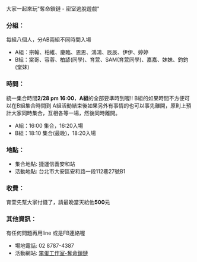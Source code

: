 大家一起來玩"奪命鎖鏈 - 密室逃脫遊戲"

### 分組：
每組八個人，分AB兩組不同時間入場
- A組：宗翰、柏維、慶臨、恩恩、鴻鴻、辰辰、伊伊、婷婷
- B組：棠哥、容蓉、柏諺(同學)、育萱、SAM(育萱同學)、嘉嘉、妹妹、鈞鈞(堂妹)



### 時間：
統一集合時間**2/28 pm 16:00**，**A組**的全部要準時到喔!! B組的如果時間不方便可以在B組集合時間到
A組活動結束後如果另外有事情的也可以事先離開，原則上預計大家同時集合，互相各等一場，然後同時離開。

- A組：16:00 集合，16:20入場
- B組：18:10 集合(最晚)，18:20入場



### 地點：
- 集合地點: 捷運信義安和站
- 活動地點: 台北市大安區安和路一段112巷27號B1



### 收費：
育萱先幫大家付錢了，請最晚當天給他**500**元



### 其他資訊：
有任何問題再用line 或是FB連絡喔
- 場地電話: 02 8787-4387
- 活動網站: [笨蛋工作室-奪命鎖鏈](http://stupidparticl3.wix.com/stupid#!breakfree/ch0l)
